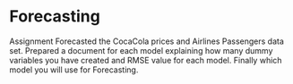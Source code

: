 # Forecasting
Assignment
Forecasted the CocaCola prices and Airlines Passengers data set.
 Prepared a document for each model explaining 
how many dummy variables you have created and RMSE value for each model.
 Finally which model you will use for 
Forecasting.
